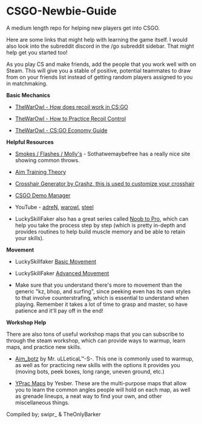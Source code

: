# CSGO-Newbie-Guide
A medium length repo for helping new players get into CSGO.

Here are some links that might help with learning the game itself. I would also look into the subreddit discord in the /go subreddit sidebar. That might help get you started too!

As you play CS and make friends, add the people that you work well with on Steam. This will give you a stable of positive, potential teammates to draw from on your friends list instead of getting random players assigned to you in matchmaking. 

**Basic Mechanics**

* [TheWarOwl - How does recoil work in CS:GO](https://www.youtube.com/watch?v=octRQYnnuig)

* [TheWarOwl - How to Practice Recoil Control](https://www.youtube.com/watch?v=GvA5LO-CtOY)

* [TheWarOwl - CS:GO Economy Guide](https://www.youtube.com/watch?v=DpXtRbggpQM)


**Helpful Resources**

* [Smokes / Flashes / Molly's](http://sothatwemaybefree.com/) - Sothatwemaybefree has a really nice site showing common throws.

* [Aim Training Theory](https://www.reddit.com/r/GlobalOffensive/comments/3anjtd/how_to_train_your_aim_by_the_16_yo_semipro/) 

* [Crosshair Generator by Crashz, this is used to customize your crosshair](https://steamcommunity.com/sharedfiles/filedetails/?id=308490450&searchtext=Crosshair+Generator)

* [CSGO Demo Manager](https://csgo-demos-manager.com/)

* YouTube - [adreN](https://www.youtube.com/user/CurseCS/videos), [warowl](https://www.youtube.com/watch?v=SRLVloYyf9k&list=PLHF999pjo89Nu55Ep1Y0UHHLKluF5c-IK), [steel](https://www.youtube.com/user/JoshNissanCS/videos)

* LuckySkillFaker also has a great series called [Noob to Pro](https://m.youtube.com/playlist?list=PLfIyu2flKmBCTgQdmDH0fiZUaagB4rD0_), which can help you take the process step by step (which is pretty in-depth and provides routines to help build muscle memory and be able to retain your skills).

**Movement**

* LuckySkillfaker [Basic Movement](https://www.youtube.com/watch?v=EVFgi--IOcI)

* LuckySkillFaker [Advanced Movement](https://www.youtube.com/watch?v=ZjVCdnwVgxo)

* Make sure that you understand there's more to movement than the generic "kz, bhop, and surfing", since peeking even has its own styles to that involve counterstrafing, which is essential to understand when playing. Remember it takes a lot of time to grasp and master, so have patience and it'll pay off in the end!

**Workshop Help**

There are also tons of useful workshop maps that you can subscribe to through the steam workshop, which can provide ways to warmup, learn maps, and practice new skills.

* [Aim_botz](https://steamcommunity.com/sharedfiles/filedetails/?id=243702660) by Mr. uLLeticaL™-S-. This one is commonly used to warmup, as well as for practicing new skills with the options it provides you (moving bots, peek boxes, long range, uneven ground, etc.)

* [YPrac Maps](https://steamcommunity.com/workshop/filedetails/?id=740795413) by Yesber. These are the multi-purpose maps that allow you to learn the common angles people will hold on each map, as well as grenade lineups, a neat way to find your own, and other miscellaneous things.

Compiled by;
swipr_ & TheOnlyBarker
